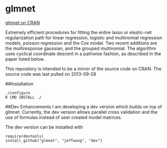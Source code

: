 glmnet
======

[glmnet on CRAN](http://cran.r-project.org/web/packages/glmnet/index.html)

Extremely efficient procedures for fitting the entire lasso or elastic-net regularization path for linear regression, logistic
and multinomial regression models, poisson regression and the Cox model. Two recent additions are the multiresponse gaussian,
and the grouped multinomial. The algorithm uses cyclical coordinate descent in a pathwise fashion, as described in the paper listed below.

This repository is intended to be a mirror of the source code on CRAN.  The source code was last pulled on 2013-09-28

##Installation

```
./configure
R CMD INSTALL ./
```

##Dev Enhancements
I am developing a dev version which builds on top of glmnet.
Currently, the dev version allows parallel cross validation and
the use of formulas instead of user created model matrices.

The dev version can be installed with

```
require(devtools)
install_github("glmnet", "jeffwong", "dev")
```
